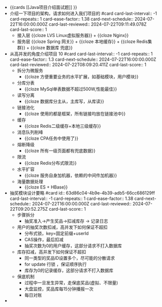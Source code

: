 - {{cards [[Java项目介绍面试题]] }}
- 介绍一下项目的架构，请求如何进入我们项目的 #card
  card-last-interval:: -1
  card-repeats:: 1
  card-ease-factor:: 1.38
  card-next-schedule:: 2024-07-22T16:00:00.000Z
  card-last-reviewed:: 2024-07-22T09:11:49.078Z
  card-last-score:: 1
	- 接入层 {{cloze LVS Linux虚拟服务器}} + {{cloze Nginx}}
	- 服务层 {{cloze Spring 网关}} + {{cloze 本地缓存}} + {{cloze Redis集群}} + {{cloze 数据库 兜底}}
- 从高并发的角度介绍项目 10 #card
  card-last-interval:: -1
  card-repeats:: 1
  card-ease-factor:: 1.3
  card-next-schedule:: 2024-07-22T16:00:00.000Z
  card-last-reviewed:: 2024-07-22T08:09:20.411Z
  card-last-score:: 1
	- 拆分为微服务
		- {{cloze 方便重要业务的水平扩展，如基础模块，用户模块}}
	- 分库分表
		- {{cloze MySql单表数据不超过500W,性能最佳}}
	- 读写分离
		- {{cloze 数据库分主从，主库写，从库读}}
	- 链接池化
		- {{cloze 使用的都是框架，所有链接均放在链接池中}}
	- 缓存
		- {{cloze Redis二级缓存+本地三级缓存}}
	- 消息队列削峰
		- {{cloze CPA任务中使用了}}
	- 熔断降级
		- {{cloze 所有一级页面都有兜底数据}}
	- 限流
		- {{cloze Redis分布式限流}}
	- 水平扩容
		- {{cloze 服务自身加机器，依赖的中间件加机器}}
	- 海量数据处理
		- {{cloze ES + HBase}}
- 抽奖模块设计要略 #card
  id:: 63d86c04-4b9e-4b39-adb5-66cc686129ff
  card-last-interval:: -1
  card-repeats:: 1
  card-ease-factor:: 1.38
  card-next-schedule:: 2024-07-22T16:00:00.000Z
  card-last-reviewed:: 2024-07-22T09:20:52.275Z
  card-last-score:: 1
	- 步骤拆分
		- 抽奖准入->产生奖品->扣减库存 -> 记录日志
	- 用户的抽奖次数扣减，高并发下如何保证不超扣
		- 分布式锁，key=固定前缀+userId
		- CAS操作，最后扣减
		- 抽奖次数为0的用户缓存，这部分请求不打入数据库
	- 库存扣减，高并发下如何保证不超扣
		- 同一类型的奖品ID设置多个，尽可能的分散请求
		- for update 行锁 ，保证顺序执行
		- 库存为0的记录缓存，这部分请求不打入数据库
	- 保底机制
		- 过程中一旦发生异常，走保底奖品(虚拟、不限量)
		- 大盘监控，奖品库每15分钟播报一次
		- 每日对账
-